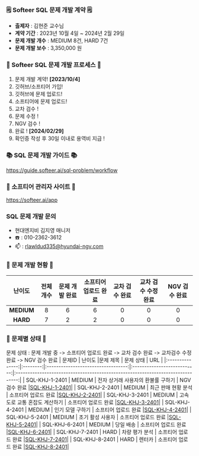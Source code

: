 ### 🗒️ Softeer SQL 문제 개발 계약 🗒️
- **출제자** : 김현준 교수님  
- **계약 기간** : 2023년 10월 4일 ~ 2024년 2월 29일  
- **문제 개발 개수** : MEDIUM 8건, HARD 7건
- **문제 개발 보수** : 3,350,000 원
  
### 💚 Softeer SQL 문제 개발 프로세스 💚
1. 문제 개발 계약!   **[2023/10/4]**
2. 깃허브/소프티어 가입!
3. 깃허브에 문제 업로드!
4. 소프티어에 문제 업로드!
5. 교차 검수 !
6. 문제 수정 !
7. NGV 검수 !
8. 완료 !  **[2024/02/29]**
9. 확인증 작성 후 30일 이내로 용역비 지급 ! 

### 📚 SQL 문제 개발 가이드 📚
https://guide.softeer.ai/sql-problem/workflow

### 🌼 소프티어 관리자 사이트 🌼
https://softeer.ai/app
  

### SQL 문제 개발 문의 
- 현대엔지비 김지영 매니저 
- ☎️ : 010-2362-3612
- 📫 : rlawldud335@hyundai-ngv.com

### 📍 문제 개발 현황 📍
| 난이도  | 전체 개수 | 문제 개발 완료 | 소프티어 업로드 완료  | 교차 검수 완료 | 교차 검수 수정 완료 | NGV 검수 완료 |
|:------------:|:-----:|:------------:|:---------------:|:------------:|:------------:|:-------------:|
| **MEDIUM**  |   8    |     6         |       6       |      0       |       0        |       0        |
| **HARD**    |    7   |      2        |       2        |      0       |       0       |       0        |

### 📌 문제별 상태 📌
문제 상태 : 문제 개발 중 -> 소프티어 업로드 완료 -> 교차 검수 완료 -> 교차검수 수정 완료 -> NGV 검수 완료
| 문제ID  | 난이도 |문제 제목 | 문제 상태 | URL |
|:---------------:|:--------:|:----------------------------------:|:---------------------------:|:-------------------------------------------------------------------------------:|
| SQL-KHJ-1-2401  |  MEDIUM  |   전자 상거래 사용자의 환불률 구하기  |     NGV 검수 완료     |[SQL-KHJ-1-2401](https://github.com/Softeer-Problems-KimHyunJun/SQL-KHJ-1-2401)|
| SQL-KHJ-2-2401  |  MEDIUM  |   최근 판매 현황 분석                |     소프티어 업로드 완료     |[SQL-KHJ-2-2401](https://github.com/Softeer-Problems-KimHyunJun/SQL-KHJ-2-2401)|
| SQL-KHJ-3-2401  |  MEDIUM  |   고속도로 교통 혼잡도 계산하기      |     소프티어 업로드 완료     |[SQL-KHJ-3-2401](https://github.com/Softeer-Problems-KimHyunJun/SQL-KHJ-3-2401)|
| SQL-KHJ-4-2401  |  MEDIUM  |   인기 모델 구하기                  |     소프티어 업로드 완료     |[SQL-KHJ-4-2401](https://github.com/Softeer-Problems-KimHyunJun/SQL-KHJ-4-2401)|
| SQL-KHJ-5-2401  |  MEDIUM  |   초기 활성 사용자                  |     소프티어 업로드 완료     |[SQL-KHJ-5-2401](https://github.com/Softeer-Problems-KimHyunJun/SQL-KHJ-5-2401)|
| SQL-KHJ-6-2401  |  MEDIUM  |   당일 배송                        |     소프티어 업로드 완료     |[SQL-KHJ-6-2401](https://github.com/Softeer-Problems-KimHyunJun/SQL-KHJ-6-2401)|
| SQL-KHJ-7-2401  |  HARD    |   차량 평가 분석                    |     소프티어 업로드 완료     |[SQL-KHJ-7-2401](https://github.com/Softeer-Problems-KimHyunJun/SQL-KHJ-7-2401)|
| SQL-KHJ-8-2401  |  HARD    |   렌터카                            |     소프티어 업로드 완료     |[SQL-KHJ-8-2401](https://github.com/Softeer-Problems-KimHyunJun/SQL-KHJ-8-2401)|
